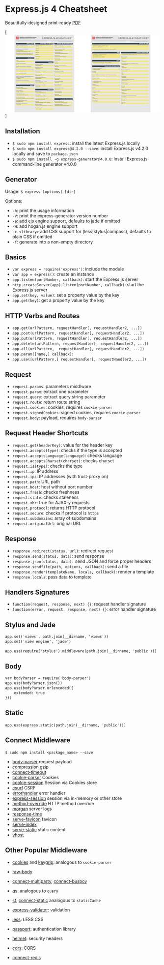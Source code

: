# Express.js 4 Cheatsheet


Beautifully-designed print-ready [PDF](https://node.university/courses/library/lectures/1861457)

[![](express-cover.png)]

## Installation

* `$ sudo npm install express`: install the latest Express.js  locally
* `$ sudo npm install express@4.2.0 --save`: install Express.js v4.2.0 locally and save to `package.json`
* `$ sudo npm install -g express-generator@4.0.0`: install Express.js command-line generator v4.0.0

## Generator


Usage: `$ express [options] [dir]`

Options:

* `-h`: print the usage information
* `-V`: print the express-generator version number
* `-e`: add ejs engine support, defaults to jade if omitted
* `-H`: add hogan.js engine support
* `-c <library>`  add CSS support for <library> (less|stylus|compass), defaults to plain CSS if omitted
* `-f`: generate into a non-empty directory

## Basics

* `var express = require('express')`: include the module
* `var app = express()`: create an instance
* `app.listen(portNumber, callback)`: start the Express.js server
* `http.createServer(app).listen(portNumber, callback)`: start  the Express.js server
* `app.set(key, value)`: set a property value by the key
* `app.get(key)`: get a property value by the key


## HTTP Verbs and Routes

* `app.get(urlPattern, requestHandler[, requestHandler2, ...])`
* `app.post(urlPattern, requestHandler[, requestHandler2, ...])`
* `app.put(urlPattern, requestHandler[, requestHandler2, ...])`
* `app.delete(urlPattern, requestHandler[, requestHandler2, ...])`
* `app.all(urlPattern,  requestHandler[, requestHandler2, ...])`
* `app.param([name,] callback)`:
* `app.use([urlPattern,] requestHandler[, requestHandler2, ...])`

## Request

* `request.params`: parameters middlware
* `request.param`: extract one parameter
* `request.query`: extract query string parameter
* `request.route`: return route string
* `request.cookies`: cookies, requires `cookie-parser`
* `request.signedCookies`: signed cookies, requires `cookie-parser`
* `request.body`: payload, requires `body-parser`

## Request Header Shortcuts

* `request.get(headerKey)`: value for the header key
* `request.accepts(type)`: checks if the type is accepted
* `request.acceptsLanguage(language)`: checks language
* `request.acceptsCharset(charset)`: checks charset
* `request.is(type)`: checks the type
* `request.ip`: IP address
* `request.ips`: IP addresses (with trust-proxy on)
* `request.path`: URL path
* `request.host`: host without port number
* `request.fresh`: checks freshness
* `request.stale`: checks staleness
* `request.xhr`: true for AJAX-y requests
* `request.protocol`: returns HTTP protocol
* `request.secure`: checks if protocol is `https`
* `request.subdomains`: array of subdomains
* `request.originalUrl`: original URL

## Response

* `response.redirect(status, url)`: redirect request
* `response.send(status, data)`: send response
* `response.json(status, data):` send JSON and force proper headers
* `response.sendfile(path, options, callback)`: send a file
* `response.render(templateName, locals, callback)`: render a template
* `response.locals`: pass data to template

## Handlers Signatures

* `function(request, response, next) {}`: request handler signature
* `function(error, request, response, next) {}`: error handler signature


## Stylus and Jade

```
app.set('views', path.join(__dirname, 'views'))
app.set('view engine', 'jade')
```

`app.use(require('stylus').middleware(path.join(__dirname, 'public')))`

## Body

```
var bodyParser = require('body-parser')
app.use(bodyParser.json())
app.use(bodyParser.urlencoded({
    extended: true
}))
```

## Static

`app.use(express.static(path.join(__dirname, 'public')))`

## Connect Middleware

`$ sudo npm install <package_name> --save`

* [body-parser](https://github.com/expressjs/body-parser) request payload
* [compression](https://github.com/expressjs/compression) gzip
* [connect-timeout](https://github.com/expressjs/timeout)
* [cookie-parser](https://github.com/expressjs/cookie-parser) Cookies
* [cookie-session](https://github.com/expressjs/cookie-session) Session via Cookies store
* [csurf](https://github.com/expressjs/csurf) CSRF
* [errorhandler](https://github.com/expressjs/errorhandler) error handler
* [express-session](https://github.com/expressjs/session) session via in-memory or other store
* [method-override](https://github.com/expressjs/method-override) HTTP method override
* [morgan](https://github.com/expressjs/morgan) server logs
* [response-time](https://github.com/expressjs/response-time)
* [serve-favicon](https://github.com/expressjs/serve-favicon) favicon
* [serve-index](https://github.com/expressjs/serve-index)
* [serve-static](https://github.com/expressjs/serve-static) static content
* [vhost](https://github.com/expressjs/vhost)


## Other Popular Middleware
* [cookies](https://github.com/jed/cookies) and [keygrip](https://github.com/jed/keygrip): analogous to `cookie-parser`
* [raw-body](https://github.com/stream-utils/raw-body)
* [connect-multiparty](https://github.com/superjoe30/connect-multiparty), [connect-busboy](https://github.com/mscdex/connect-busboy)
* [qs](https://github.com/visionmedia/node-querystring): analogous to `query`
* [st](https://github.com/isaacs/st), [connect-static](https://github.com/andrewrk/connect-static) analogous to `staticCache`


* [express-validator](https://github.com/ctavan/express-validator): validation
* [less](https://github.com/emberfeather/less.js-middleware): LESS CSS
* [passport](https://github.com/jaredhanson/passport): authentication library
* [helmet](https://github.com/evilpacket/helmet): security headers
* [cors](https://github.com/expressjs/cors): CORS
* [connect-redis](http://github.com/visionmedia/connect-redis)
